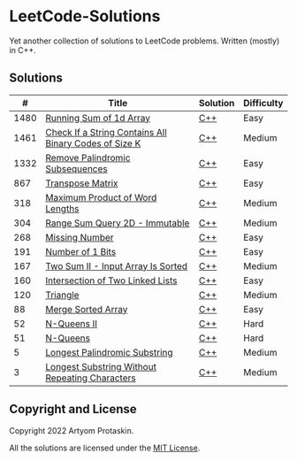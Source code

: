 # LeetCode-Solutions

Yet another collection of solutions to LeetCode problems. Written (mostly) in C++.

## Solutions

| # | Title | Solution | Difficulty |
| - | ----- | -------- | ---------- |
| 1480 | [Running Sum of 1d Array](https://leetcode.com/problems/running-sum-of-1d-array/) | [C++](C++/1480-running-sum-of-1d-array.cpp) | Easy |
| 1461 | [Check If a String Contains All Binary Codes of Size K](https://leetcode.com/problems/check-if-a-string-contains-all-binary-codes-of-size-k/) | [C++](C++/1461-check-if-a-string-contains-all-binary-codes-of-size-k.cpp) | Medium |
| 1332 | [Remove Palindromic Subsequences](https://leetcode.com/problems/remove-palindromic-subsequences/) | [C++](C++/1332-remove-palindromic-subsequences.cpp) | Easy |
| 867 | [Transpose Matrix](https://leetcode.com/problems/transpose-matrix/) | [C++](C++/0867-transpose-matrix.cpp) | Easy |
| 318 | [Maximum Product of Word Lengths](https://leetcode.com/problems/maximum-product-of-word-lengths/) | [C++](C++/0318-maximum-product-of-word-lengths.cpp) | Medium |
| 304 | [Range Sum Query 2D - Immutable](https://leetcode.com/problems/range-sum-query-2d-immutable/) | [C++](C++/0304-range-sum-query-2d-immutable.cpp) | Medium |
| 268 | [Missing Number](https://leetcode.com/problems/missing-number/) | [C++](C++/0268-missing-number.cpp) | Easy |
| 191 | [Number of 1 Bits](https://leetcode.com/problems/number-of-1-bits/) | [C++](C++/0191-number-of-1-bits.cpp) | Easy |
| 167 | [Two Sum II - Input Array Is Sorted](https://leetcode.com/problems/two-sum-ii-input-array-is-sorted/) | [C++](C++/0167-two-sum-ii-input-array-is-sorted.cpp) | Medium |
| 160 | [Intersection of Two Linked Lists](https://leetcode.com/problems/intersection-of-two-linked-lists/) | [C++](C++/0160-intersection-of-two-linked-lists.cpp) | Easy |
| 120 | [Triangle](https://leetcode.com/problems/triangle/) | [C++](C++/0120-triangle.cpp) | Medium |
| 88 | [Merge Sorted Array](https://leetcode.com/problems/merge-sorted-array/) | [C++](C++/0088-merge-sorted-array.cpp) | Easy |
| 52 | [N-Queens II](https://leetcode.com/problems/n-queens-ii/) | [C++](C++/0052-n-queens-ii.cpp) | Hard |
| 51 | [N-Queens](https://leetcode.com/problems/n-queens/) | [C++](C++/0051-n-queens.cpp) | Hard |
| 5 | [Longest Palindromic Substring](https://leetcode.com/problems/longest-palindromic-substring/) | [C++](C++/0005-longest-palindromic-substring.cpp) | Medium |
| 3 | [Longest Substring Without Repeating Characters](https://leetcode.com/problems/longest-substring-without-repeating-characters/) | [C++](C++/0003-longest-substring-without-repeating-characters.cpp) | Medium |

## Copyright and License

Copyright 2022 Artyom Protaskin.

All the solutions are licensed under the [MIT License](LICENSE).
